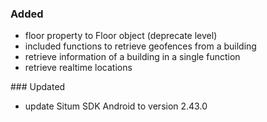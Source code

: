 ### Added
* floor property to Floor object (deprecate level)
* included functions to retrieve geofences from a building
* retrieve information of a building in a single function 
* retrieve realtime locations

### Updated
* update Situm SDK Android to version 2.43.0